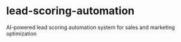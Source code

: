 # lead-scoring-automation
AI-powered lead scoring automation system for sales and marketing optimization
